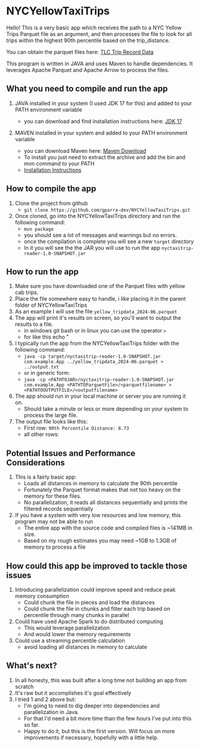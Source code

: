# NYCYellowTaxiTrips

Hello! This is a very basic app which receives the path to a NYC Yellow Trips Parquet file
as an argument, and then processes the file to look for all trips within the highest 90th percentile
based on the trip_distance.

You can obtain the parquet files here: [TLC Trip Record Data](https://www.nyc.gov/site/tlc/about/tlc-trip-record-data.page)

This program is written in JAVA and uses Maven to handle dependencies.
It leverages Apache Parquet and Apache Arrow to process the files.

## What you need to compile and run the app
1. JAVA installed in your system (I used JDK 17 for this) and added to your PATH environment variable
	* you can download and find installation instructions here: [JDK 17](https://www.oracle.com/java/technologies/downloads/#java17)
	
2. MAVEN installed in your system and added to your PATH environment variable
	* you can download Maven here: [Maven Download](https://maven.apache.org/download.cgi)
	* To install you just need to extract the archive and add the bin and mvn command to your PATH
	* [Installation Instructions](https://maven.apache.org/install.html)
	
## How to compile the app
1. Clone the project from github
	* `git clone https://github.com/gparra-dev/NYCYellowTaxiTrips.git`
2. Once cloned, go into the NYCYellowTaxiTrips directory and run the following command:
	* `mvn package`
	* you should see a lot of messages and warnings but no errors.
	* once the compilation is complete you will see a new `target` directory
	* In it you will see the the JAR you will use to run the app `nyctaxitrip-reader-1.0-SNAPSHOT.jar`
	
## How to run the app
1. Make sure you have downloaded one of the Parquet files with yellow cab trips.
2. Place the file somewhere easy to handle, i like placing it in the parent folder of NYCYellowTaxiTrips
3. As an example I will use the file `yellow_tripdata_2024-06.parquet`
4. The app will print it's results on screen, so you'll want to output the results to a file.
	* in windows git bash or in linux you can use the operator `>`
	* for like this echo "
5. I typically run the app from the NYCYellowTaxiTrips folder with the following command:
	* `java -cp target/nyctaxitrip-reader-1.0-SNAPSHOT.jar com.example.App ../yellow_tripdata_2024-06.parquet > ../output.txt`
	* or in generic form:
	* `java -cp <PATHTOJAR>/nyctaxitrip-reader-1.0-SNAPSHOT.jar com.example.App <PATHTOParquetFile>/<parquetfilename> > <PATHTOOUTPUTFILE>/<outputfilename>`
6. The app should run in your local machine or server you are running it on.
	* Should take a minute or less or more depending on your system	to process the large file.
7. The output file looks like this:
	* First row: `90th Percentile Distance: 8.73`
	* all other rows: <EACH TRIP AS A ONE LINE JSON OBJECT>

## Potential Issues and Performance Considerations
1. This is a fairly basic app:
	* Loads all distances in memory to calculate the 90th percentile
	* Fortunately the Parquet format makes that not too heavy on the memory for these files.
	* No parallelization, it reads all distances sequentially and prints the filtered records sequentially
2. If you have a system with very low resources and low memory, this program may not be able to run
	* The entire app with the source code and compiled files is ~141MB in size.
	* Based on my rough estimates you may need ~1GB to 1.3GB of memory to process a file

## How could this app be improved to tackle those issues
1. Introducing parallelization could improve speed and reduce peak memory consumption
	* Could chunk the file in pieces and load the distances
	* Could chunk the file in chunks and filter each trip based on percentile through many chunks in parallel
2. Could have used Apache Spark to do distributed computing
	* This would leverage parallelization
	* And would lower the memory requirements
3. Could use a streaming percentile calculation
	* avoid loading all distances in memory to calculate

## What's next?
1. In all honesty, this was built after a long time not building an app from scratch
2. It's raw but it accomplishes it's goal effectively
3. I tried 1 and 2 above but:
	* I'm going to need to dig deeper into dependencies and parallelization in Java.  
	* For that I'd need a bit more time than the few hours I've put into this so far.
	* Happy to do it, but this is the first version. Will focus on more improvements if necessary, hopefully with a little help.


